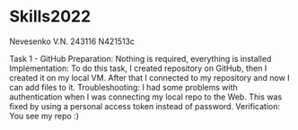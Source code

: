 # Skills2022
Nevesenko V.N. 243116 N421513c

Task 1 - GitHub
Preparation: Nothing is required, everything is installed
Implementation: To do this task, I created repository on GitHub, then I created it on my local VM. After that I connected to my repository and now I can add files to it.
Troubleshooting: I had some problems with authentication when I was connecting my local repo to the Web. This was fixed by using a personal access token instead of password.
Verification: You see my repo :)
